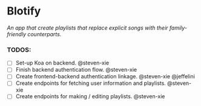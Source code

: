 # Blotify

_An app that create playlists that replace explicit songs with their family-friendly counterparts._

### TODOS:

- [ ] Set-up Koa on backend. @steven-xie
- [ ] Finish backend authentication flow. @steven-xie
- [ ] Create frontend-backend authentication linkage. @steven-xie @jeffelini
- [ ] Create endpoints for fetching user information and playlists. @steven-xie
- [ ] Create endpoints for making / editing playlists. @steven-xie
